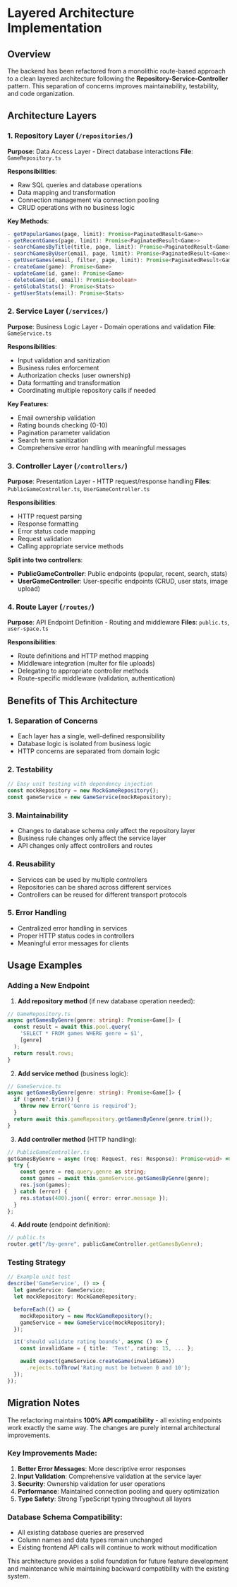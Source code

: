 # Layered Architecture Implementation

## Overview

The backend has been refactored from a monolithic route-based approach to a clean layered architecture following the **Repository-Service-Controller** pattern. This separation of concerns improves maintainability, testability, and code organization.

## Architecture Layers

### 1. **Repository Layer** (`/repositories/`)

**Purpose**: Data Access Layer - Direct database interactions
**File**: `GameRepository.ts`

**Responsibilities**:

- Raw SQL queries and database operations
- Data mapping and transformation
- Connection management via connection pooling
- CRUD operations with no business logic

**Key Methods**:

```typescript
- getPopularGames(page, limit): Promise<PaginatedResult<Game>>
- getRecentGames(page, limit): Promise<PaginatedResult<Game>>
- searchGamesByTitle(title, page, limit): Promise<PaginatedResult<Game>>
- searchGamesByUser(email, page, limit): Promise<PaginatedResult<Game>>
- getUserGames(email, filter, page, limit): Promise<PaginatedResult<Game>>
- createGame(game): Promise<Game>
- updateGame(id, game): Promise<Game>
- deleteGame(id, email): Promise<boolean>
- getGlobalStats(): Promise<Stats>
- getUserStats(email): Promise<Stats>
```

### 2. **Service Layer** (`/services/`)

**Purpose**: Business Logic Layer - Domain operations and validation
**File**: `GameService.ts`

**Responsibilities**:

- Input validation and sanitization
- Business rules enforcement
- Authorization checks (user ownership)
- Data formatting and transformation
- Coordinating multiple repository calls if needed

**Key Features**:

- Email ownership validation
- Rating bounds checking (0-10)
- Pagination parameter validation
- Search term sanitization
- Comprehensive error handling with meaningful messages

### 3. **Controller Layer** (`/controllers/`)

**Purpose**: Presentation Layer - HTTP request/response handling
**Files**: `PublicGameController.ts`, `UserGameController.ts`

**Responsibilities**:

- HTTP request parsing
- Response formatting
- Error status code mapping
- Request validation
- Calling appropriate service methods

**Split into two controllers**:

- **PublicGameController**: Public endpoints (popular, recent, search, stats)
- **UserGameController**: User-specific endpoints (CRUD, user stats, image upload)

### 4. **Route Layer** (`/routes/`)

**Purpose**: API Endpoint Definition - Routing and middleware
**Files**: `public.ts`, `user-space.ts`

**Responsibilities**:

- Route definitions and HTTP method mapping
- Middleware integration (multer for file uploads)
- Delegating to appropriate controller methods
- Route-specific middleware (validation, authentication)

## Benefits of This Architecture

### 1. **Separation of Concerns**

- Each layer has a single, well-defined responsibility
- Database logic is isolated from business logic
- HTTP concerns are separated from domain logic

### 2. **Testability**

```typescript
// Easy unit testing with dependency injection
const mockRepository = new MockGameRepository();
const gameService = new GameService(mockRepository);
```

### 3. **Maintainability**

- Changes to database schema only affect the repository layer
- Business rule changes only affect the service layer
- API changes only affect controllers and routes

### 4. **Reusability**

- Services can be used by multiple controllers
- Repositories can be shared across different services
- Controllers can be reused for different transport protocols

### 5. **Error Handling**

- Centralized error handling in services
- Proper HTTP status codes in controllers
- Meaningful error messages for clients

## Usage Examples

### Adding a New Endpoint

1. **Add repository method** (if new database operation needed):

```typescript
// GameRepository.ts
async getGamesByGenre(genre: string): Promise<Game[]> {
  const result = await this.pool.query(
    'SELECT * FROM games WHERE genre = $1',
    [genre]
  );
  return result.rows;
}
```

2. **Add service method** (business logic):

```typescript
// GameService.ts
async getGamesByGenre(genre: string): Promise<Game[]> {
  if (!genre?.trim()) {
    throw new Error('Genre is required');
  }
  return await this.gameRepository.getGamesByGenre(genre.trim());
}
```

3. **Add controller method** (HTTP handling):

```typescript
// PublicGameController.ts
getGamesByGenre = async (req: Request, res: Response): Promise<void> => {
  try {
    const genre = req.query.genre as string;
    const games = await this.gameService.getGamesByGenre(genre);
    res.json(games);
  } catch (error) {
    res.status(400).json({ error: error.message });
  }
};
```

4. **Add route** (endpoint definition):

```typescript
// public.ts
router.get("/by-genre", publicGameController.getGamesByGenre);
```

### Testing Strategy

```typescript
// Example unit test
describe('GameService', () => {
  let gameService: GameService;
  let mockRepository: MockGameRepository;

  beforeEach(() => {
    mockRepository = new MockGameRepository();
    gameService = new GameService(mockRepository);
  });

  it('should validate rating bounds', async () => {
    const invalidGame = { title: 'Test', rating: 15, ... };

    await expect(gameService.createGame(invalidGame))
      .rejects.toThrow('Rating must be between 0 and 10');
  });
});
```

## Migration Notes

The refactoring maintains **100% API compatibility** - all existing endpoints work exactly the same way. The changes are purely internal architectural improvements.

### Key Improvements Made:

1. **Better Error Messages**: More descriptive error responses
2. **Input Validation**: Comprehensive validation at the service layer
3. **Security**: Ownership validation for user operations
4. **Performance**: Maintained connection pooling and query optimization
5. **Type Safety**: Strong TypeScript typing throughout all layers

### Database Schema Compatibility:

- All existing database queries are preserved
- Column names and data types remain unchanged
- Existing frontend API calls will continue to work without modification

This architecture provides a solid foundation for future feature development and maintenance while maintaining backward compatibility with the existing system.

